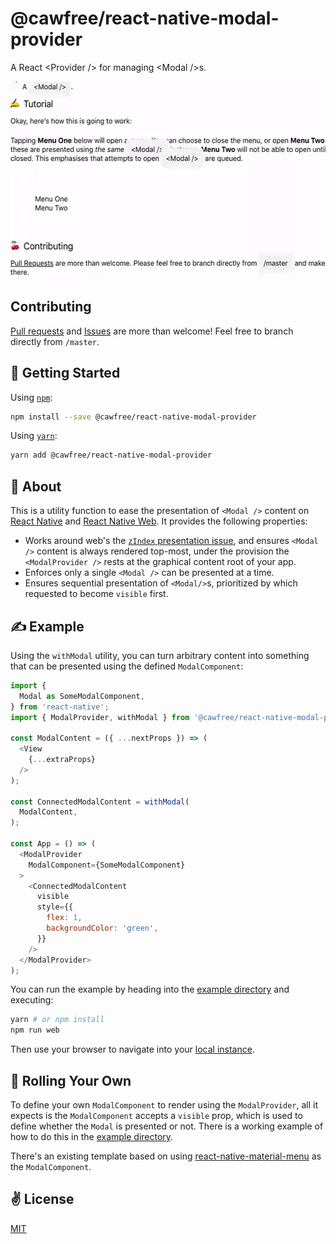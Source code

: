 # @cawfree/react-native-modal-provider
A React &lt;Provider /> for managing &lt;Modal />s.

<p align="center">
  <img src="./bin/out.gif" width="540" height="316">
</p>

## Contributing
[Pull requests](https://github.com/cawfree/react-native-modal-provider/pulls) and [Issues](https://github.com/cawfree/react-native-modal-provider/issues) are more than welcome! Feel free to branch directly from `/master`.

## 🚀 Getting Started

Using [`npm`]():

```sh
npm install --save @cawfree/react-native-modal-provider
```

Using [`yarn`]():

```sh
yarn add @cawfree/react-native-modal-provider
```

## 🤔 About
This is a utility function to ease the presentation of `<Modal />` content on [React Native](https://facebook.github.io/react-native/) and [React Native Web](https://github.com/necolas/react-native-web). It provides the following properties:

  - Works around web's the [`zIndex` presentation issue](https://github.com/necolas/react-native-web/issues/689), and ensures `<Modal />` content is always rendered top-most, under the provision the `<ModalProvider />` rests at the graphical content root of your app.
  - Enforces only a single `<Modal />` can be presented at a time.
  - Ensures sequential presentation of `<Modal/>`s, prioritized by which requested to become `visible` first.

## ✍️ Example

Using the `withModal` utility, you can turn arbitrary content into something that can be presented using the defined `ModalComponent`:

```javascript
import {
  Modal as SomeModalComponent,
} from 'react-native';
import { ModalProvider, withModal } from '@cawfree/react-native-modal-provider';

const ModalContent = ({ ...nextProps }) => (
  <View
    {...extraProps}
  />
);

const ConnectedModalContent = withModal(
  ModalContent,
);

const App = () => (
  <ModalProvider
    ModalComponent={SomeModalComponent}
  >
    <ConnectedModalContent
      visible
      style={{
        flex: 1,
        backgroundColor: 'green',
      }}
    />
  </ModalProvider>
);
```

You can run the example by heading into the [example directory](./RNModalProvider) and executing:

```sh
yarn # or npm install
npm run web
```

Then use your browser to navigate into your [local instance](localhost:3000).

## 🧰 Rolling Your Own
To define your own `ModalComponent` to render using the `ModalProvider`, all it expects is the `ModalComponent` accepts a `visible` prop, which is used to define whether the `Modal` is presented or not. There is a working example of how to do this in the [example directory](./RNModalProvider/).

There's an existing template based on using [react-native-material-menu](https://github.com/mxck/react-native-material-menu) as the `ModalComponent`.

## ✌️ License
[MIT](https://opensource.org/licenses/MIT)
